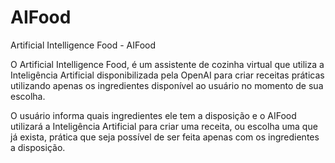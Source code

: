 # AIFood

Artificial Intelligence Food - AIFood

O Artificial Intelligence Food, é um assistente de cozinha virtual que utiliza a Inteligência Artificial disponibilizada pela OpenAI para criar receitas práticas utilizando apenas os ingredientes disponível ao usuário no momento de sua escolha.

O usuário informa quais ingredientes ele tem a disposição e o AIFood utilizará a Inteligência Artificial para criar uma receita, ou escolha uma que já exista, prática que seja possível de ser feita apenas com os ingredientes a disposição.
